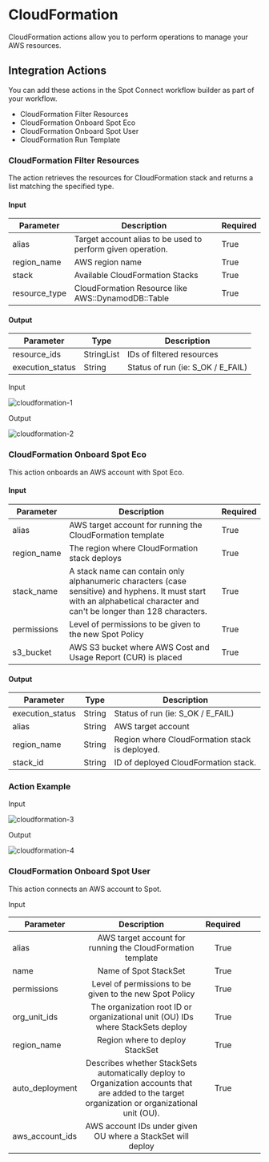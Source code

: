 # CloudFormation 

CloudFormation actions allow you to perform operations to manage your AWS resources. 

## Integration Actions 

You can add these actions in the Spot Connect workflow builder as part of your workflow. 

* CloudFormation Filter Resources 
* CloudFormation Onboard Spot Eco 
* CloudFormation Onboard Spot User 
* CloudFormation Run Template 

### CloudFormation Filter Resources 

The action retrieves the resources for CloudFormation stack and returns a list matching the specified type. 

#### Input

Parameter | Description | Required
--------- | ----------- | --------
alias    | Target account alias to be used to perform given operation. | True
region_name | AWS region name  | True
stack    | Available CloudFormation Stacks | True
resource_type  | CloudFormation Resource like AWS::DynamodDB::Table  | True

#### Output

Parameter | Type | Description
--------- | ----------- | --------
resource_ids    | StringList  | IDs of filtered resources
execution_status | String   | Status of run (ie: S_OK / E_FAIL)

Input

![cloudformation-1](https://github.com/spotinst/help/assets/106514736/8a2032f2-79c1-4ee7-b6d9-ff7f9b0a57b1)

Output

![cloudformation-2](https://github.com/spotinst/help/assets/106514736/5e0aa53c-0bc0-4659-8abe-4979613c6bf1)

### CloudFormation Onboard Spot Eco

This action onboards an AWS account with Spot Eco. 

#### Input

Parameter | Description | Required
--------- | ----------- | --------
alias    | AWS target account for running the CloudFormation template | True
region_name | The region where CloudFormation stack deploys  | True
stack_name    | A stack name can contain only alphanumeric characters (case sensitive) and hyphens. It must start with an alphabetical character and can't be longer than 128 characters. | True
permissions  | Level of permissions to be given to the new Spot Policy  | True
s3_bucket  | AWS S3 bucket where AWS Cost and Usage Report (CUR) is placed  | True

#### Output

Parameter | Type | Description
--------- | ----------- | --------
execution_status   | String  | Status of run (ie: S_OK / E_FAIL)
alias | String   | AWS target account
region_name | String   | Region where CloudFormation stack is deployed.
stack_id | String   | ID of deployed CloudFormation stack.

### Action Example 

Input 

![cloudformation-3](https://github.com/spotinst/help/assets/106514736/05697d69-3c34-4418-83dd-61961671231b)

Output 

![cloudformation-4](https://github.com/spotinst/help/assets/106514736/64cd4552-02e1-4a9a-af00-2d4faa69066a)

### CloudFormation Onboard Spot User 

This action connects an AWS account to Spot. 

Input 

|       Parameter       |                                                                        Description                                                                    |      Required  |   |   |
|-----------------------|:-----------------------------------------------------------------------------------------------------------------------------------------------------:|:--------------:|---|---|
|      alias            |     AWS target account for running the CloudFormation template                                                                                        |     True       |   |   |
|      name             |     Name of Spot StackSet                                                                                                                             |     True       |   |   |
|      permissions      |     Level of permissions to be given to the new Spot Policy                                                                                           |     True       |   |   |
|      org_unit_ids     |     The organization root ID or organizational unit (OU) IDs where StackSets deploy                                                                   |     True       |   |   |
|      region_name      |     Region where to deploy StackSet                                                                                                                   |     True       |   |   |
|      auto_deployment  |     Describes whether StackSets automatically deploy to Organization accounts that are added to the target organization or organizational unit (OU).  |     True       |   |   |
|      aws_account_ids  |     AWS account IDs under given OU where a StackSet will deploy
